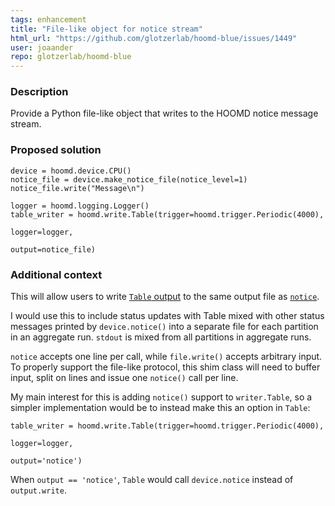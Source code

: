 ```yaml
---
tags: enhancement
title: "File-like object for notice stream"
html_url: "https://github.com/glotzerlab/hoomd-blue/issues/1449"
user: joaander
repo: glotzerlab/hoomd-blue
---
```


### Description

Provide a Python file-like object that writes to the HOOMD notice message stream.

### Proposed solution

```
device = hoomd.device.CPU()
notice_file = device.make_notice_file(notice_level=1)
notice_file.write("Message\n")

logger = hoomd.logging.Logger()
table_writer = hoomd.write.Table(trigger=hoomd.trigger.Periodic(4000),
                                                         logger=logger,
                                                         output=notice_file)
```

### Additional context

This will allow users to write [`Table` output](https://hoomd-blue.readthedocs.io/en/v3.7.0/module-hoomd-write.html#hoomd.write.Table) to the same output file as [`notice`](https://hoomd-blue.readthedocs.io/en/v3.7.0/module-hoomd-device.html#hoomd.device.Device).

I would use this to include status updates with Table mixed with other status messages printed by `device.notice()` into a separate file for each partition in an aggregate run. `stdout` is mixed from all partitions in aggregate runs.

`notice` accepts one line per call, while `file.write()` accepts arbitrary input. To properly support the file-like protocol, this shim class will need to buffer input, split on lines and issue one `notice()` call per line. 

My main interest for this is adding `notice()` support to `writer.Table`, so a simpler implementation would be to instead make this an option in `Table`:
```
table_writer = hoomd.write.Table(trigger=hoomd.trigger.Periodic(4000),
                                                         logger=logger,
                                                         output='notice')
```
When `output == 'notice'`, `Table` would call `device.notice` instead of `output.write`.